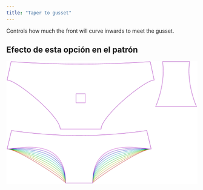 ```yaml
---
title: "Taper to gusset"
---
```


Controls how much the front will curve inwards to meet the gusset.

## Efecto de esta opción en el patrón

![Esta imagen muestra el efecto de esta opción superponiendo varias variantes que tienen un valor diferente para esta opción](ursula_tapertogusset_sample.svg "Effect of this option on the pattern")
